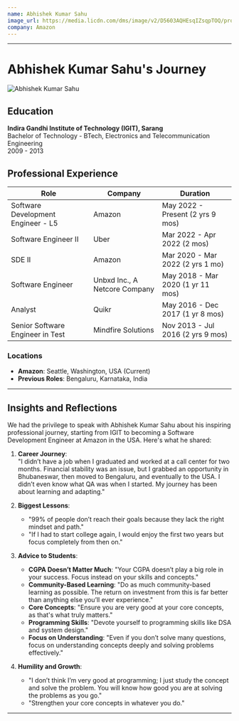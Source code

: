 ```yaml
---
name: Abhishek Kumar Sahu
image_url: https://media.licdn.com/dms/image/v2/D5603AQHEsqIZsqpTOQ/profile-displayphoto-shrink_400_400/profile-displayphoto-shrink_400_400/0/1707782970191?e=1742428800&v=beta&t=INFnr5OwL9WAdbTlRxrhsXKd8ZGkc2SXFIkPpCXnzq8
company: Amazon
---
```



---

# Abhishek Kumar Sahu's Journey

![Abhishek Kumar Sahu](https://media.licdn.com/dms/image/v2/D5603AQHEsqIZsqpTOQ/profile-displayphoto-shrink_400_400/profile-displayphoto-shrink_400_400/0/1707782970191?e=1742428800&v=beta&t=INFnr5OwL9WAdbTlRxrhsXKd8ZGkc2SXFIkPpCXnzq8)

## Education  
**Indira Gandhi Institute of Technology (IGIT), Sarang**  
Bachelor of Technology - BTech, Electronics and Telecommunication Engineering  
2009 - 2013  

## Professional Experience  
| Role                                 | Company                      | Duration                     |
|--------------------------------------|------------------------------|------------------------------|
| Software Development Engineer - L5   | Amazon                      | May 2022 - Present (2 yrs 9 mos)   |
| Software Engineer II                 | Uber                        | Mar 2022 - Apr 2022 (2 mos)       |
| SDE II                               | Amazon                      | Mar 2020 - Mar 2022 (2 yrs 1 mo)  |
| Software Engineer                    | Unbxd Inc., A Netcore Company | May 2018 - Mar 2020 (1 yr 11 mos) |
| Analyst                              | Quikr                       | May 2016 - Dec 2017 (1 yr 8 mos)  |
| Senior Software Engineer in Test     | Mindfire Solutions          | Nov 2013 - Jul 2016 (2 yrs 9 mos) |

### Locations  
- **Amazon**: Seattle, Washington, USA (Current)  
- **Previous Roles**: Bengaluru, Karnataka, India  

---

## Insights and Reflections  

We had the privilege to speak with Abhishek Kumar Sahu about his inspiring professional journey, starting from IGIT to becoming a Software Development Engineer at Amazon in the USA. Here's what he shared:

1. **Career Journey**:  
   "I didn’t have a job when I graduated and worked at a call center for two months. Financial stability was an issue, but I grabbed an opportunity in Bhubaneswar, then moved to Bengaluru, and eventually to the USA. I didn’t even know what QA was when I started. My journey has been about learning and adapting."

2. **Biggest Lessons**:  
   - "99% of people don’t reach their goals because they lack the right mindset and path."  
   - "If I had to start college again, I would enjoy the first two years but focus completely from then on."  

3. **Advice to Students**:  
   - **CGPA Doesn’t Matter Much**: "Your CGPA doesn’t play a big role in your success. Focus instead on your skills and concepts."  
   - **Community-Based Learning**: "Do as much community-based learning as possible. The return on investment from this is far better than anything else you’ll ever experience."  
   - **Core Concepts**: "Ensure you are very good at your core concepts, as that's what truly matters."  
   - **Programming Skills**: "Devote yourself to programming skills like DSA and system design."  
   - **Focus on Understanding**: "Even if you don’t solve many questions, focus on understanding concepts deeply and solving problems effectively."  

4. **Humility and Growth**:  
   - "I don’t think I’m very good at programming; I just study the concept and solve the problem. You will know how good you are at solving the problems as you go."  
   - "Strengthen your core concepts in whatever you do."


---  

